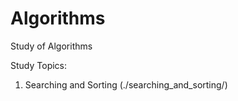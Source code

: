 # Algorithms
Study of Algorithms

Study Topics:
1. Searching and Sorting (./searching_and_sorting/)

